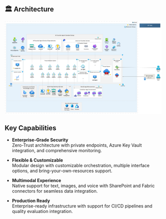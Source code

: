 ## 🏛️ Architecture

![Zero Trust Architecture](media/architecture-zero-trust.png)

## Key Capabilities

- **Enterprise-Grade Security**  
  Zero-Trust architecture with private endpoints, Azure Key Vault integration, and comprehensive monitoring.

- **Flexible & Customizable**  
  Modular design with customizable orchestration, multiple interface options, and bring-your-own-resources support.

- **Multimodal Experience**  
  Native support for text, images, and voice with SharePoint and Fabric connectors for seamless data integration.

- **Production Ready**  
  Enterprise-ready infrastructure with support for CI/CD pipelines and quality evaluation integration.